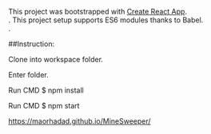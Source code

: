 This project was bootstrapped with [Create React App](https://github.com/facebookincubator/create-react-app).<br>.
This project setup supports ES6 modules thanks to Babel.<br>.

##Instruction:

Clone into workspace folder.

Enter folder.

Run CMD $ npm install

Run CMD $ npm start

https://maorhadad.github.io/MineSweeper/
